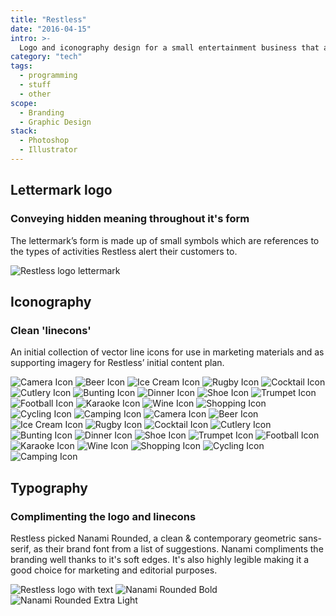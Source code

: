 ```yaml
---
title: "Restless"
date: "2016-04-15"
intro: >-
  Logo and iconography design for a small entertainment business that alerts people to the events and activities in their local area, and inspires them to take part.
category: "tech"
tags:
  - programming
  - stuff
  - other
scope:
  - Branding
  - Graphic Design
stack:
  - Photoshop
  - Illustrator
---
```


<c-revealer container="true" curtain="true" margin="true">
  <h2>Lettermark logo</h2>
</c-revealer>

<c-revealer container="true" curtain="true">
  <h3>Conveying hidden meaning throughout it's form</h3>
</c-revealer>

<c-revealer container="true" curtain="true">
  <p>The lettermark’s form is made up of small symbols which are references to the types of activities Restless alert their customers to.</p>
</c-revealer>

<c-grid columns="1-2" fill="background">
	<img src="/images/logo.svg" alt="Restless logo lettermark">
</c-grid>

<c-revealer container="true" curtain="true">
  <h2>Iconography</h2>
</c-revealer>

<c-revealer container="true" curtain="true">
  <h3>Clean 'linecons'</h3>
</c-revealer>

<c-revealer container="true" curtain="true">
  <p>An initial collection of vector line icons for use in marketing materials and as supporting imagery for Restless’ initial content plan.</p>
</c-revealer>

<c-grid columns="2" fill="background">
  <c-grid columns="4" fill="background">
    <img src="/images/camera.svg" alt="Camera Icon">
    <img src="/images/beer.svg" alt="Beer Icon">
    <img src="/images/icecream.svg" alt="Ice Cream Icon">
    <img src="/images/rugby.svg" alt="Rugby Icon">
    <img src="/images/cocktail.svg" alt="Cocktail Icon">
    <img src="/images/cutlery.svg" alt="Cutlery Icon">
    <img src="/images/bunting.svg" alt="Bunting Icon">
    <img src="/images/dinner.svg" alt="Dinner Icon">
    <img src="/images/shoe.svg" alt="Shoe Icon">
    <img src="/images/trumpet.svg" alt="Trumpet Icon">
    <img src="/images/football.svg" alt="Football Icon">
    <img src="/images/karaoke.svg" alt="Karaoke Icon">
    <img src="/images/wine.svg" alt="Wine Icon">
    <img src="/images/shopping.svg" alt="Shopping Icon">
    <img src="/images/cycling.svg" alt="Cycling Icon">
    <img src="/images/camping.svg" alt="Camping Icon">
  </c-grid>
  <c-grid columns="4" fill="background" background="#6d6df6">
    <img src="/images/camera-reverse.svg" alt="Camera Icon">
    <img src="/images/beer-reverse.svg" alt="Beer Icon">
    <img src="/images/icecream-reverse.svg" alt="Ice Cream Icon">
    <img src="/images/rugby-reverse.svg" alt="Rugby Icon">
    <img src="/images/cocktail-reverse.svg" alt="Cocktail Icon">
    <img src="/images/cutlery-reverse.svg" alt="Cutlery Icon">
    <img src="/images/bunting-reverse.svg" alt="Bunting Icon">
    <img src="/images/dinner-reverse.svg" alt="Dinner Icon">
    <img src="/images/shoe-reverse.svg" alt="Shoe Icon">
    <img src="/images/trumpet-reverse.svg" alt="Trumpet Icon">
    <img src="/images/football-reverse.svg" alt="Football Icon">
    <img src="/images/karaoke-reverse.svg" alt="Karaoke Icon">
    <img src="/images/wine-reverse.svg" alt="Wine Icon">
    <img src="/images/shopping-reverse.svg" alt="Shopping Icon">
    <img src="/images/cycling-reverse.svg" alt="Cycling Icon">
    <img src="/images/camping-reverse.svg" alt="Camping Icon">
  </c-grid>
</c-grid>

<c-revealer container="true" curtain="true">
  <h2>Typography</h2>
</c-revealer>

<c-revealer container="true" curtain="true">
  <h3>Complimenting the logo and linecons</h3>
</c-revealer>

<c-revealer container="true" curtain="true">
  <p>Restless picked Nanami Rounded, a clean & contemporary geometric sans-serif, as their brand font from a list of suggestions. Nanami compliments the branding well thanks to it's soft edges. It's also highly legible making it a good choice for marketing and editorial purposes.</p>
</c-revealer>

<c-grid columns="1-2" fill="background">
	<img src="/images/logo-with-text.svg" alt="Restless logo with text">
	<img src="/images/nanami_rounded_bold.svg" alt="Nanami Rounded Bold">
	<img src="/images/nanami_rounded_extra_light.svg" alt="Nanami Rounded Extra Light">
</c-grid>